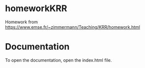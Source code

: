 # homeworkKRR
Homework from https://www.emse.fr/~zimmermann/Teaching/KRR/homework.html

# Documentation

To open the documentation, open the index.html file.
